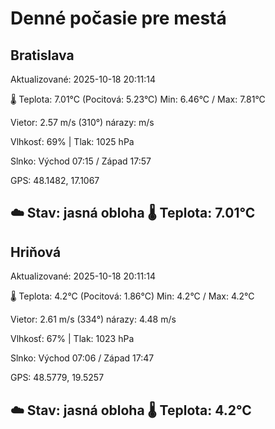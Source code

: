 ﻿# Denné počasie pre mestá

## Bratislava
Aktualizované: 2025-10-18 20:11:14

🌡️ Teplota: 7.01°C 
(Pocitová: 5.23°C)
Min: 6.46°C / Max: 7.81°C

Vietor: 2.57 m/s    (310°) 
nárazy:  m/s

Vlhkosť: 69% | Tlak: 1025 hPa

Slnko: Východ 07:15 / Západ 17:57

GPS: 48.1482, 17.1067

☁️ Stav: jasná obloha        🌡️ Teplota: 7.01°C
---

## Hriňová
Aktualizované: 2025-10-18 20:11:14

🌡️ Teplota: 4.2°C 
(Pocitová: 1.86°C)
Min: 4.2°C / Max: 4.2°C

Vietor: 2.61 m/s (334°)
nárazy: 4.48 m/s

Vlhkosť: 67% | Tlak: 1023 hPa

Slnko: Východ 07:06 / Západ 17:47

GPS: 48.5779, 19.5257

☁️ Stav: jasná obloha        🌡️ Teplota: 4.2°C
---
